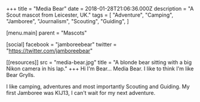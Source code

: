 +++
title = "Media Bear"
date = 2018-01-28T21:06:36.000Z
description = "A Scout mascot from Leicester, UK."
tags = [
  "Adventure",
  "Camping",
  "Jamboree",
  "Journalism",
  "Scouting",
  "Guiding",
]

[menu.main]
parent = "Mascots"

[social]
facebook = "jamboreebear"
twitter = "https://twitter.com/jamboreebear"

[[resources]]
src = "media-bear.jpg"
title = "A blonde bear sitting with a big Nikon camera in his lap."
+++
Hi I'm Bear... Media Bear.  I like to think I'm like Bear Grylls.

I like camping, adventures and most importantly Scouting and Guiding. My first Jamboree was KIJ13, I can't wait for my next adventure.